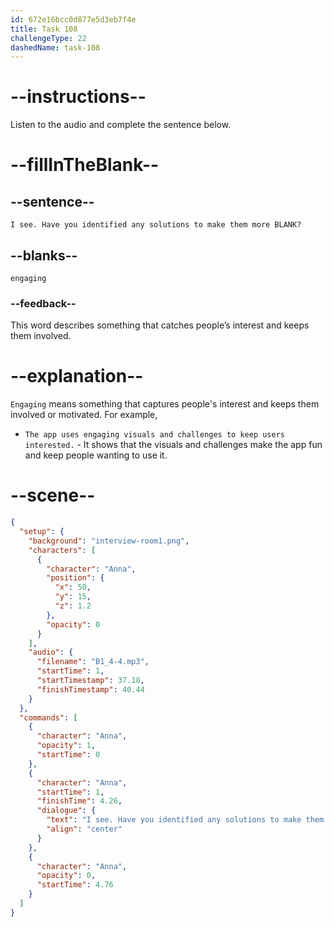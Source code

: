 ```yaml
---
id: 672e16bcc0d877e5d3eb7f4e
title: Task 108
challengeType: 22
dashedName: task-108
---
```


<!-- (Audio) Anna: I see. Have you identified any solutions to make them more engaging? -->

# --instructions--

Listen to the audio and complete the sentence below.

# --fillInTheBlank--

## --sentence--

`I see. Have you identified any solutions to make them more BLANK?`

## --blanks--

`engaging`

### --feedback--

This word describes something that catches people’s interest and keeps them involved.

# --explanation--

`Engaging` means something that captures people's interest and keeps them involved or motivated. For example,

- `The app uses engaging visuals and challenges to keep users interested.` - It shows that the visuals and challenges make the app fun and keep people wanting to use it.

# --scene--

```json
{
  "setup": {
    "background": "interview-room1.png",
    "characters": [
      {
        "character": "Anna",
        "position": {
          "x": 50,
          "y": 15,
          "z": 1.2
        },
        "opacity": 0
      }
    ],
    "audio": {
      "filename": "B1_4-4.mp3",
      "startTime": 1,
      "startTimestamp": 37.18,
      "finishTimestamp": 40.44
    }
  },
  "commands": [
    {
      "character": "Anna",
      "opacity": 1,
      "startTime": 0
    },
    {
      "character": "Anna",
      "startTime": 1,
      "finishTime": 4.26,
      "dialogue": {
        "text": "I see. Have you identified any solutions to make them more engaging?",
        "align": "center"
      }
    },
    {
      "character": "Anna",
      "opacity": 0,
      "startTime": 4.76
    }
  ]
}
```
